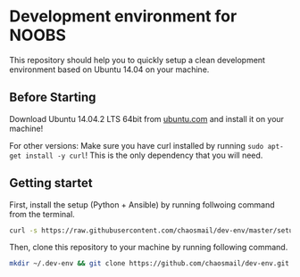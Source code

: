 # Development environment for NOOBS

This repository should help you to quickly setup a clean development environment based on Ubuntu 14.04 on your machine.

## Before Starting

Download Ubuntu 14.04.2 LTS 64bit from [ubuntu.com](http://www.ubuntu.com/download/desktop) and install it on your machine!

For other versions: Make sure you have curl installed by running ```sudo apt-get install -y curl```! This is the only dependency that you will need.

## Getting startet

First, install the setup (Python + Ansible) by running follwoing command from the terminal.

```bash
curl -s https://raw.githubusercontent.com/chaosmail/dev-env/master/setup.sh | bash /dev/stdin
```

Then, clone this repository to your machine by running following command.

```bash
mkdir ~/.dev-env && git clone https://github.com/chaosmail/dev-env.git ~/.dev-env
```
